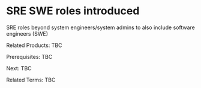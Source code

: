 # SRE SWE roles introduced
SRE roles beyond system engineers/system admins to also include software engineers (SWE)

Related Products: TBC

Prerequisites:  TBC

Next: TBC

Related Terms: TBC
